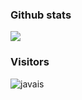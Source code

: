 ### Github stats
![](https://github-readme-stats.vercel.app/api?username=javais&show_icons=true&theme=tokyonight)


### Visitors
![javais](https://profile-counter.glitch.me/javais/count.svg)
